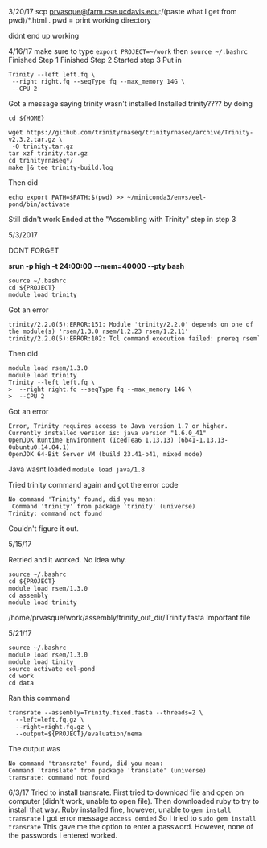 3/20/17
scp prvasque@farm.cse.ucdavis.edu:/(paste what I get from pwd)/*.html .
pwd = print working directory

didnt end up working

4/16/17
make sure to type
`export PROJECT=~/work`
then
`source ~/.bashrc`
Finished Step 1
Finished Step 2
Started step 3
Put in 
```
Trinity --left left.fq \
 --right right.fq --seqType fq --max_memory 14G \
 --CPU 2
 ```
Got a message saying trinity wasn't installed
Installed trinity???? by doing
```
cd ${HOME}

wget https://github.com/trinityrnaseq/trinityrnaseq/archive/Trinity-v2.3.2.tar.gz \
 -O trinity.tar.gz
tar xzf trinity.tar.gz
cd trinityrnaseq*/
make |& tee trinity-build.log
```
Then did
```
echo export PATH=$PATH:$(pwd) >> ~/miniconda3/envs/eel-pond/bin/activate
```
Still didn't work
Ended at the "Assembling with Trinity" step in step 3

5/3/2017

DONT FORGET

**srun -p high -t 24:00:00 --mem=40000 --pty bash**

```
source ~/.bashrc
cd ${PROJECT}
module load trinity
```
Got an error
```
trinity/2.2.0(5):ERROR:151: Module 'trinity/2.2.0' depends on one of the module(s) 'rsem/1.3.0 rsem/1.2.23 rsem/1.2.11'
trinity/2.2.0(5):ERROR:102: Tcl command execution failed: prereq rsem`
```
Then did
```
module load rsem/1.3.0
module load trinity
Trinity --left left.fq \
>  --right right.fq --seqType fq --max_memory 14G \
>  --CPU 2
```
Got an error
```
Error, Trinity requires access to Java version 1.7 or higher.  Currently installed version is: java version "1.6.0_41"
OpenJDK Runtime Environment (IcedTea6 1.13.13) (6b41-1.13.13-0ubuntu0.14.04.1)
OpenJDK 64-Bit Server VM (build 23.41-b41, mixed mode)
```
Java wasnt loaded
`module load java/1.8`

Tried trinity command again and got the error code
```
No command 'Trinity' found, did you mean:
 Command 'trinity' from package 'trinity' (universe)
Trinity: command not found
```

Couldn't figure it out.

5/15/17

Retried and it worked. No idea why.
```
source ~/.bashrc
cd ${PROJECT}
module load rsem/1.3.0
cd assembly
module load trinity
```

/home/prvasque/work/assembly/trinity_out_dir/Trinity.fasta
Important file

5/21/17

```
source ~/.bashrc
module load rsem/1.3.0
module load tinity
source activate eel-pond
cd work
cd data
```
Ran this command
```
transrate --assembly=Trinity.fixed.fasta --threads=2 \
  --left=left.fq.gz \
  --right=right.fq.gz \
  --output=${PROJECT}/evaluation/nema
```
The output was
```
No command 'transrate' found, did you mean:
Command 'translate' from package 'translate' (universe)
transrate: command not found
```

6/3/17
Tried to install transrate. First tried to download file and open on computer (didn't work, unable to open file). Then downloaded ruby to try to install that way. Ruby installed fine, however, unable to 
`gem install transrate`
I got error message
`access denied`
So I tried to
`sudo gem install transrate`
This gave me the option to enter a password. However, none of the passwords I entered worked.
